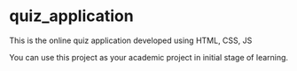 # quiz_application
This is the online quiz application developed using HTML, CSS, JS

You can use this project as your academic project in initial stage of learning.
